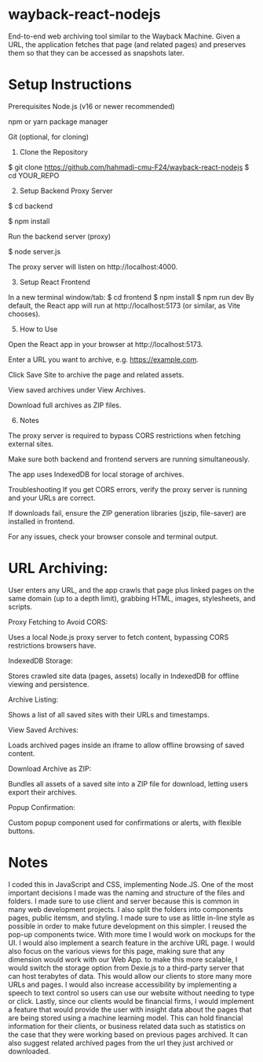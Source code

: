 # wayback-react-nodejs
End-to-end web archiving tool similar to the Wayback Machine. Given a URL, the application fetches that page (and related pages) and preserves them so that they can be accessed as snapshots later. 

# Setup Instructions
Prerequisites
Node.js (v16 or newer recommended)

npm or yarn package manager

Git (optional, for cloning)

1. Clone the Repository

  $ git clone https://github.com/hahmadi-cmu-F24/wayback-react-nodejs
  $ cd YOUR_REPO

2. Setup Backend Proxy Server
   
  $ cd backend

  $ npm install

  Run the backend server (proxy)

  $ node server.js

  The proxy server will listen on http://localhost:4000.

3. Setup React Frontend
   
In a new terminal window/tab:
  $ cd frontend
  $ npm install
  $ npm run dev
  By default, the React app will run at http://localhost:5173 (or similar, as Vite chooses).

5. How to Use
  
  Open the React app in your browser at http://localhost:5173.
  
  Enter a URL you want to archive, e.g. https://example.com.
  
  Click Save Site to archive the page and related assets.
  
  View saved archives under View Archives.
  
  Download full archives as ZIP files.

6. Notes
   
  The proxy server is required to bypass CORS restrictions when fetching external sites.
  
  Make sure both backend and frontend servers are running simultaneously.
  
  The app uses IndexedDB for local storage of archives.
  
  Troubleshooting
  If you get CORS errors, verify the proxy server is running and your URLs are correct.
  
  If downloads fail, ensure the ZIP generation libraries (jszip, file-saver) are installed in frontend.
  
  For any issues, check your browser console and terminal output.


# URL Archiving:

User enters any URL, and the app crawls that page plus linked pages on the same domain (up to a depth limit), grabbing HTML, images, stylesheets, and scripts.

Proxy Fetching to Avoid CORS:

Uses a local Node.js proxy server to fetch content, bypassing CORS restrictions browsers have.

IndexedDB Storage:

Stores crawled site data (pages, assets) locally in IndexedDB for offline viewing and persistence.

Archive Listing:

Shows a list of all saved sites with their URLs and timestamps.

View Saved Archives:

Loads archived pages inside an iframe to allow offline browsing of saved content.

Download Archive as ZIP:

Bundles all assets of a saved site into a ZIP file for download, letting users export their archives.

Popup Confirmation:

Custom popup component used for confirmations or alerts, with flexible buttons.

# Notes
I coded this in JavaScript and CSS, implementing Node.JS. One of the most important decisions I made was the naming and structure of the files and folders. I made sure to use client and server because this is common in many web development projects. I also split the folders into components pages, public itemsm, and styling. I made sure to use as little in-line style as possible in order to make future development on this simpler. I reused the pop-up components twice. With more time I would work on mockups for the UI. I would also implement a search feature in the archive URL page. I would also focus on the various views for this page, making sure that any dimension would work with our Web App. to make this more scalable, I would switch the storage option from Dexie.js to a third-party server that can host terabytes of data. This would allow our clients to store many more URLs and pages. I would also increase accessibility by implementing a speech to text control so users can use our website without needing to type or click. Lastly, since our clients would be financial firms, I would implement a feature that would provide the user with insight data about the pages that are being stored using a machine learning model. This can hold financial information for their clients, or business related data such as statistics on the case that they were working based on previous pages archived. It can also suggest related archived pages from the url they just archived or downloaded. 

